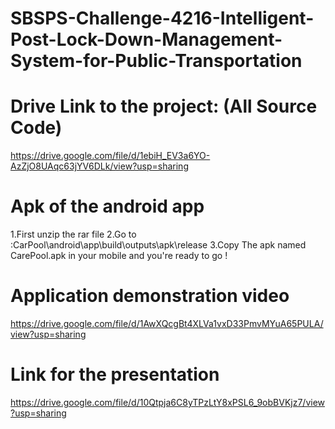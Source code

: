 # SBSPS-Challenge-4216-Intelligent-Post-Lock-Down-Management-System-for-Public-Transportation

# Drive Link to the project: (All Source Code)
https://drive.google.com/file/d/1ebiH_EV3a6YO-AzZjO8UAqc63jYV6DLk/view?usp=sharing

# Apk of the android app
1.First unzip the rar file
2.Go to :CarPool\android\app\build\outputs\apk\release
3.Copy The apk named CarePool.apk in your mobile and you're ready to go !

# Application demonstration video
https://drive.google.com/file/d/1AwXQcgBt4XLVa1vxD33PmvMYuA65PULA/view?usp=sharing


# Link for the presentation
https://drive.google.com/file/d/10Qtpja6C8yTPzLtY8xPSL6_9obBVKjz7/view?usp=sharing






